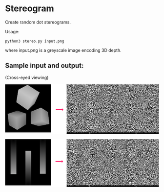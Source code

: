 # Stereogram

Create random dot stereograms.

Usage:

    python3 stereo.py input.png

where input.png is a greyscale image encoding 3D depth.


## Sample input and output:
(Cross-eyed viewing)

![Example image](images/sample1.png)

![Example image](images/sample2.png)
